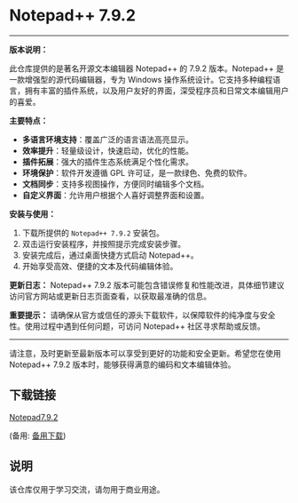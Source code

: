 # Notepad++ 7.9.2

---

**版本说明：**

此仓库提供的是著名开源文本编辑器 Notepad++ 的 7.9.2 版本。Notepad++ 是一款增强型的源代码编辑器，专为 Windows 操作系统设计。它支持多种编程语言，拥有丰富的插件系统，以及用户友好的界面，深受程序员和日常文本编辑用户的喜爱。

**主要特点：**
- **多语言环境支持**：覆盖广泛的语言语法高亮显示。
- **效率提升**：轻量级设计，快速启动，优化的性能。
- **插件拓展**：强大的插件生态系统满足个性化需求。
- **环境保护**：软件开发遵循 GPL 许可证，是一款绿色、免费的软件。
- **文档同步**：支持多视图操作，方便同时编辑多个文档。
- **自定义界面**：允许用户根据个人喜好调整界面和设置。

**安装与使用：**
1. 下载所提供的 `Notepad++ 7.9.2` 安装包。
2. 双击运行安装程序，并按照提示完成安装步骤。
3. 安装完成后，通过桌面快捷方式启动 Notepad++。
4. 开始享受高效、便捷的文本及代码编辑体验。

**更新日志：**
Notepad++ 7.9.2 版本可能包含错误修复和性能改进，具体细节建议访问官方网站或更新日志页面查看，以获取最准确的信息。

**重要提示：**
请确保从官方或信任的源头下载软件，以保障软件的纯净度与安全性。使用过程中遇到任何问题，可访问 Notepad++ 社区寻求帮助或反馈。

---

请注意，及时更新至最新版本可以享受到更好的功能和安全更新。希望您在使用 Notepad++ 7.9.2 版本时，能够获得满意的编码和文本编辑体验。

## 下载链接
[Notepad7.9.2](https://pan.quark.cn/s/d2d38599b34d) 

(备用: [备用下载](https://pan.baidu.com/s/1wS6Yuen4FBh_KfW62llbmA?pwd=1234))

## 说明

该仓库仅用于学习交流，请勿用于商业用途。
